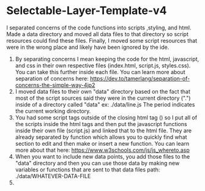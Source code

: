 # Selectable-Layer-Template-v4
 
I separated concerns of the code functions into scripts ,styling, and html. Made a data directory and moved all data files to that directory so script resources could find these files. Finally, I moved some script resources that were in the wrong place and likely have been ignored by the ide. 


1. By separating concerns I mean keeping the code for the html, javascript, and css in their own respective files (index.html, script.js, styles.css). You can take this further inside each file. You can learn more about separation of concerns here: https://dev.to/tamerlang/separation-of-concerns-the-simple-way-4jp2
2. I moved data files to their own "data" directory based on the fact that most  of the script sources said they were in the current directory (".") inside of a directory called "data" ex: ./data/line.js The period indicates the current working directory.
3. You had some script tags outside of the closing html tag (</html>) so I put all of the scripts inside the html tags and then put the javascript functions inside their own file (script.js) and linked that to the html file. They are already separated by function which allows you to quickly find what section to edit and then make or insert a new function. You can learn more about that here: https://www.w3schools.com/js/js_whereto.asp
4. When you want to include new data points, you add those files to the "data" directory and then you can use those data by making new variables or functions that are sent to that data files path: ./data/WHATEVER-DATA-FILE
5. 